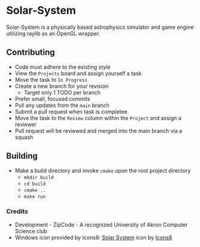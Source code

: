 # Solar-System

Solar-System is a physically based astrophysics simulator and game engine utilizing raylib as an OpenGL wrapper.

## Contributing

- Code must adhere to the existing style
- View the `Projects` board and assign yourself a task
- Move the task to `In Progress`
- Create a new branch for your revision
  - Target only 1 TODO per branch
- Prefer small, focused commits
- Pull any updates from the `main` branch
- Submit a pull request when task is completee
- Move the task to the `Review` column within the `Project` and assign a reviewer
- Pull request will be reviewed and merged into the main branch via a squash

## Building

- Make a build directory and invoke `cmake` upon the root project directory
  - `mkdir build`
  - `cd build`
  - `cmake ..`
  - `make run`


### Credits

- Development - ZipCode - A recognized University of Akron Computer Science club
- Windows icon provided by Icons8: <a target="_blank" href="https://icons8.com/icon/pk58OJeCg7Z0/solar-system">Solar System</a> icon by <a target="_blank" href="https://icons8.com">Icons8</a>
